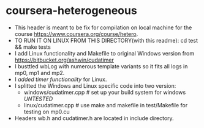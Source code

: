 coursera-heterogeneous
======================
 * This header is meant to be fix for compilation on local machine 
 for the course https://www.coursera.org/course/hetero.
 * TO RUN IT ON LINUX FROM THIS DIRECTORY(with this readme): cd test && make tests
 * I add Linux functionality and Makefile to original Windows version from https://bitbucket.org/ashwin/cudatimer
 * I busttled wbLog with numerous template variants so it fits all logs in mp0, mp1 and mp2.
 * I *added timer functionality* for Linux.
 * I splitted the Windows and Linux specific code into two version:
    * windows/cudatimer.cpp # set up your build system for windows *UNTESTED*
    * linux/cudatimer.cpp   # use make and makefile in test/Makefile for testing on mp0.cu
 * Headers wb.h and cudatimer.h are located in include directory.
 
